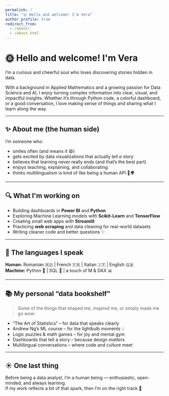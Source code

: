 ```yaml
---
permalink: /
title: "🌞 Hello and welcome! I'm Vera"
author_profile: true
redirect_from: 
  - /about/
  - /about.html
---
```


# 🌞 Hello and welcome! I'm Vera

I’m a curious and cheerful soul who loves discovering stories hidden in data.

With a background in Applied Mathematics and a growing passion for Data Science and AI, I enjoy turning complex information into clear, visual, and impactful insights. Whether it’s through Python code, a colorful dashboard, or a good conversation, I love making sense of things and sharing what I learn along the way.

---

## ✨ About me (the human side)

I’m someone who:
- smiles often (and means it 😄)  
- gets excited by data visualizations that actually *tell a story*  
- believes that learning never really ends (and that’s the best part)  
- enjoys teaching, explaining, and collaborating  
- thinks multilingualism is kind of like being a human API 🧠🌍

---

## 🔍 What I'm working on

- Building dashboards in **Power BI** and **Python**  
- Exploring Machine Learning models with **Scikit-Learn** and **TensorFlow**  
- Creating small web apps with **Streamlit**  
- Practicing **web scraping** and data cleaning for real-world datasets  
- Writing cleaner code and better questions ✨

---

## 💬 The languages I speak

**Human:** Romanian 🇷🇴 | French 🇫🇷 | Italian 🇮🇹 | English 🇬🇧  
**Machine:** Python 🐍 | SQL 🐘 | a touch of M & DAX 📊

---

## 📚 My personal “data bookshelf”

> Some of the things that shaped me, inspired me, or simply made me go *wow*:

- “The Art of Statistics” – for data that speaks clearly  
- Andrew Ng’s ML course – for the lightbulb moments 💡  
- Logic puzzles & math games – for joy and mental gym  
- Dashboards that tell a story – because design *matters*  
- Multilingual conversations – where code and culture meet

---

## ☀️ One last thing

Before being a data analyst, I’m a human being — enthusiastic, open-minded, and always learning.  
If my work reflects a bit of that spark, then I’m on the right track 💫